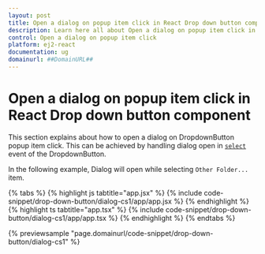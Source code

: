 ```yaml
---
layout: post
title: Open a dialog on popup item click in React Drop down button component | Syncfusion
description: Learn here all about Open a dialog on popup item click in Syncfusion React Drop down button component of Syncfusion Essential JS 2 and more.
control: Open a dialog on popup item click 
platform: ej2-react
documentation: ug
domainurl: ##DomainURL##
---
```


# Open a dialog on popup item click in React Drop down button component

This section explains about how to open a dialog on DropdownButton popup item click. This can be achieved by handling dialog open in [`select`](https://ej2.syncfusion.com/react/documentation/api/drop-down-button/#select) event of the DropdownButton.

In the following example, Dialog will open while selecting `Other Folder...` item.

{% tabs %}
{% highlight js tabtitle="app.jsx" %}
{% include code-snippet/drop-down-button/dialog-cs1/app/app.jsx %}
{% endhighlight %}
{% highlight ts tabtitle="app.tsx" %}
{% include code-snippet/drop-down-button/dialog-cs1/app/app.tsx %}
{% endhighlight %}
{% endtabs %}

 {% previewsample "page.domainurl/code-snippet/drop-down-button/dialog-cs1" %}